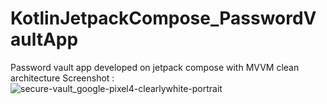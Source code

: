 # KotlinJetpackCompose_PasswordVaultApp
Password vault app developed on jetpack compose with MVVM clean architecture
Screenshot :
![secure-vault_google-pixel4-clearlywhite-portrait](https://user-images.githubusercontent.com/51921201/183308228-b4486e56-c5e2-462d-a7b8-dba869416726.png)
